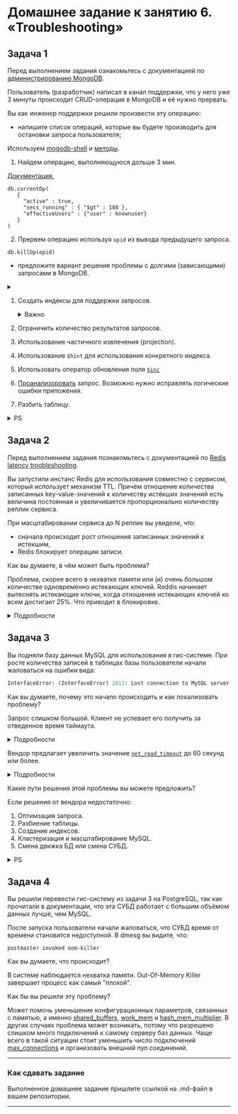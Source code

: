 # Домашнее задание к занятию 6. «Troubleshooting»## Задача 1Перед выполнением задания ознакомьтесь с документацией по [администрированию MongoDB](https://docs.mongodb.com/manual/administration/).Пользователь (разработчик) написал в канал поддержки, что у него уже 3 минуты происходит CRUD-операция в MongoDB и её нужно прервать. Вы как инженер поддержки решили произвести эту операцию:- напишите список операций, которые вы будете производить для остановки запроса пользователя;Используем [mogodb-shell](https://www.mongodb.com/docs/mongodb-shell/) и [методы](https://www.mongodb.com/docs/manual/reference/method/js-database/). 1. Найдем операцию, выполняющуюся дольше 3 мин.[Документация.](https://www.mongodb.com/docs/manual/reference/method/db.currentOp/#std-label-currentOp-method-examples)```db.currentOp(   {     "active" : true,     "secs_running" : { "$gt" : 180 },     "effectiveUsers" : {"user" : knownuser}   })```2. Прервем операцию используя `opid` из вывода предыдущего запроса. `db.killOp(opid)`- предложите вариант решения проблемы с долгими (зависающими) запросами в MongoDB.<details><summary></summary>[Рекомендации вендора](https://www.mongodb.com/docs/manual/tutorial/optimize-query-performance-with-indexes-and-projections/)</details>1. Создать индексы для поддержки запросов.   <details>   <summary>Важно</summary>   Каждый новый индекс замедляет запись. Большое количество индексов может негативно влиять на производительность при записи.   </details>      2. Ограничить количество результатов запросов.3. Использование частичного извлечения (projection).4. Использование `$hint` для использования конкретного индекса.5. Использовать оператор обновления поля [`$inc`](https://www.mongodb.com/docs/manual/reference/operator/update/inc/#mongodb-update-up.-inc)6. [Проанализоровать](https://www.mongodb.com/docs/manual/tutorial/analyze-query-plan/) запрос.   Возможно нужно исправлять логические ошибки приложения.7. Разбить таблицу.<details><summary>PS</summary>Думаю, что это только часть того, что можно предпринять. </details>## Задача 2Перед выполнением задания познакомьтесь с документацией по [Redis latency troobleshooting](https://redis.io/topics/latency).Вы запустили инстанс Redis для использования совместно с сервисом, который использует механизм TTL. Причём отношение количества записанных key-value-значений к количеству истёкших значений есть величина постоянная иувеличивается пропорционально количеству реплик сервиса. При масштабировании сервиса до N реплик вы увидели, что:- сначала происходит рост отношения записанных значений к истекшим,- Redis блокирует операции записи.Как вы думаете, в чём может быть проблема?Проблема, скорее всего в нехватке памяти или (и) очень большом количестве одновременно истекающих ключей.Reddis начинает вытеснять истекающие ключи, когда отношение истекающих ключейко всем достигает 25%. Что приводит в блокировке.<details><summary>Подробности</summary>[В документации](https://redis.io/docs/management/optimization/latency/)</details> ## Задача 3Вы подняли базу данных MySQL для использования в гис-системе. При росте количества записей в таблицах базыпользователи начали жаловаться на ошибки вида:```pythonInterfaceError: (InterfaceError) 2013: Lost connection to MySQL server during query u'SELECT..... '```Как вы думаете, почему это начало происходить и как локализовать проблему?Запрос слишком большой.Клиент не успевает его получить за отведенное время таймаута.<details><summary>Подробности</summary>[В документации](https://dev.mysql.com/doc/refman/8.0/en/error-lost-connection.html)</details>Вендор предлагает увеличить значение [`net_read_timeout`](https://dev.mysql.com/doc/refman/8.0/en/server-system-variables.html#sysvar_net_read_timeout)до 60 секунд или более.<details><summary>Подробности</summary>[В документации](https://dev.mysql.com/doc/refman/8.0/en/error-lost-connection.html)</details>Какие пути решения этой проблемы вы можете предложить?Если решения от вендора недостаточно:1. Оптимзация запроса.1. Разбиение таблицы.1. Создание индексов.1. Кластеризация и масштабирование MySQL.1. Смена движка БД или смена СУБД.<details><summary>PS</summary>Думаю, что это ещё не все [варианты](https://dev.mysql.com/doc/refman/8.0/en/optimization.html).</details>## Задача 4Вы решили перевести гис-систему из задачи 3 на PostgreSQL, так как прочитали в документации, что эта СУБД работает с большим объёмом данных лучше, чем MySQL.После запуска пользователи начали жаловаться, что СУБД время от времени становится недоступной. В dmesg вы видите, что:`postmaster invoked oom-killer`Как вы думаете, что происходит?В системе наблюдается нехватка памяти.Out-Of-Memory Killer завершает процесс как самый "плохой".Как бы вы решили эту проблему?Может помочь уменьшение конфигурационных параметров, связанных с памятью,а именно [shared_buffers](https://postgrespro.ru/docs/postgresql/15/runtime-config-resource#GUC-SHARED-BUFFERS), [work_mem](https://postgrespro.ru/docs/postgresql/15/runtime-config-resource#GUC-WORK-MEM)и [hash_mem_multiplier](https://postgrespro.ru/docs/postgresql/15/runtime-config-resource#GUC-HASH-MEM-MULTIPLIER).В других случаях проблема может возникать, потому что разрешено слишком много подключений к самому серверу баз данных.Чаще всего в такой ситуации стоит уменьшить число подключений [max_connections](https://postgrespro.ru/docs/postgresql/15/runtime-config-connection#GUC-MAX-CONNECTIONS)и организовать внешний пул соединений.---### Как cдавать заданиеВыполненное домашнее задание пришлите ссылкой на .md-файл в вашем репозитории.---